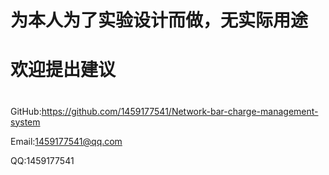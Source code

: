 #
# 为本人为了实验设计而做，无实际用途
#
# 欢迎提出建议
#

GitHub:https://github.com/1459177541/Network-bar-charge-management-system

Email:1459177541@qq.com

QQ:1459177541
